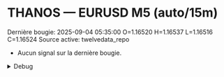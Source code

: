 # THANOS — EURUSD M5 (auto/15m)
Dernière bougie: 2025-09-04 05:35:00  O=1.16520  H=1.16537  L=1.16516  C=1.16524
Source active: twelvedata_repo

- Aucun signal sur la dernière bougie.

<details><summary>Debug</summary>

- TD_API_KEY manquant.

</details>